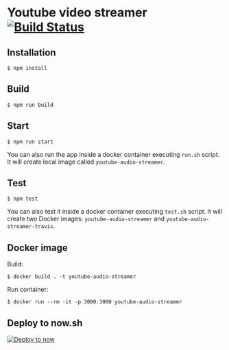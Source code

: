 # Youtube video streamer [![Build Status](https://travis-ci.org/carloscasalar/youtube-audio-streamer.svg?branch=master)](https://travis-ci.org/carloscasalar/youtube-audio-streamer)

## Installation

```
$ npm install
```

## Build

```
$ npm run build
```

## Start

```
$ npm run start
```

You can also run the app inside a docker container executing `run.sh` script.
It will create local image called `youtube-audio-streamer`.

## Test

```
$ npm test
```

You can also test it inside a docker container executing `test.sh` script.
It will create two Docker images: `youtube-audio-streamer` and `youtube-audio-streamer-travis`.

## Docker image

Build:
```
$ docker build . -t youtube-audio-streamer
```

Run container:
```
$ docker run --rm -it -p 3000:3000 youtube-audio-streamer
```

## Deploy to now.sh

[![Deploy to
now](https://deploy.now.sh/static/button.svg)](https://deploy.now.sh/?repo=https://github.com/carloscasalar/youtube-audio-streamer/tree/master)
